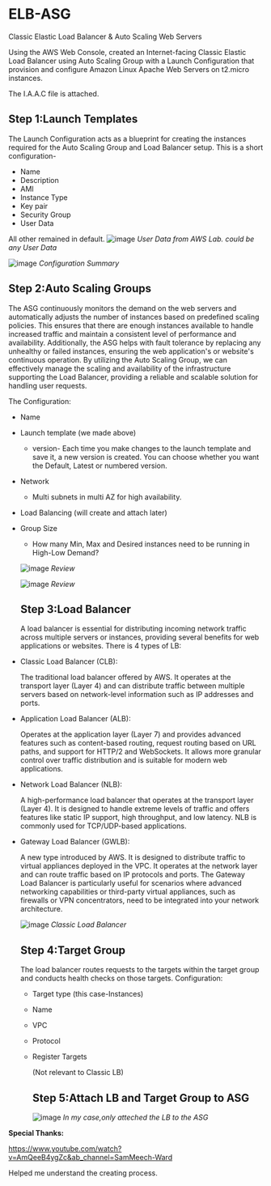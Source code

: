 # ELB-ASG
Classic Elastic Load Balancer &amp; Auto Scaling Web Servers

Using the AWS Web Console, created an Internet-facing Classic Elastic Load Balancer using Auto Scaling Group with a Launch Configuration that provision and configure Amazon Linux Apache Web Servers on t2.micro instances. 

The I.A.A.C file is attached.

## Step 1:Launch Templates ## 
The Launch Configuration acts as a blueprint for creating the instances required for the Auto Scaling Group and Load Balancer setup.
This is a short configuration-
- Name
- Description
- AMI
- Instance Type
- Key pair
- Security Group
- User Data
  
All other remained in default.
![image](https://github.com/liormat401/ELB-ASG/assets/126070709/71a9a06a-06d0-4ec3-9937-c96a0b87dbd9)
*User Data from AWS Lab. could be any User Data*

![image](https://github.com/liormat401/ELB-ASG/assets/126070709/4c49dcff-dc6f-4bc6-80f8-0f0f9fe3ed49)
*Configuration Summary*

## Step 2:Auto Scaling Groups ##

The ASG continuously monitors the demand on the web servers and automatically adjusts the number of instances based on predefined scaling policies. This ensures that there are enough instances available to handle increased traffic and maintain a consistent level of performance and availability. Additionally, the ASG helps with fault tolerance by replacing any unhealthy or failed instances, ensuring the web application's or website's continuous operation. By utilizing the Auto Scaling Group, we can effectively manage the scaling and availability of the infrastructure supporting the Load Balancer, providing a reliable and scalable solution for handling user requests.

The Configuration:
- Name
- Launch template (we made above)
  - version-  Each time you make changes to the launch template and save it, a new version is created. You can choose whether you want the Default, Latest or numbered version.
- Network
   - Multi subnets in multi AZ for high availability.
- Load Balancing (will create and attach later)
-  Group Size
   - How many Min, Max and Desired instances need to be running in High-Low Demand?

   ![image](https://github.com/liormat401/ELB-ASG/assets/126070709/f8993182-bd2a-4be8-9ddf-2c7dc54ae8a2)
   *Review*

   ![image](https://github.com/liormat401/ELB-ASG/assets/126070709/181a469b-8bd5-4ff6-b393-50830ad5a314)
   *Review*

   ## Step 3:Load Balancer ##
   A load balancer is essential for distributing incoming network traffic across multiple servers or instances, providing several benefits for web applications or websites.
   There is 4 types of LB:
- Classic Load Balancer (CLB):
  
   The traditional load balancer offered by AWS. It operates at the transport layer (Layer 4) and can distribute traffic between multiple servers based on network-level information such as IP addresses and ports.

- Application Load Balancer (ALB):
  
     Operates at the application layer (Layer 7) and provides advanced features such as content-based routing, request routing based on URL paths, and support for HTTP/2 and WebSockets. It allows more granular control over traffic distribution and is suitable for modern web applications.

- Network Load Balancer (NLB):
  
    A high-performance load balancer that operates at the transport layer (Layer 4). It is designed to handle extreme levels of traffic and offers features like static IP support, high throughput, and low latency. NLB is commonly used for TCP/UDP-based applications.

- Gateway Load Balancer (GWLB):
  
    A new type introduced by AWS. It is designed to distribute traffic to virtual appliances deployed in the VPC. It operates at the network layer and can route traffic based on IP protocols and ports. The Gateway Load Balancer is particularly useful for scenarios where advanced networking capabilities or third-party virtual appliances, such as firewalls or VPN concentrators, need to be integrated into your network architecture.

  ![image](https://github.com/liormat401/ELB-ASG/assets/126070709/530334f6-77cc-4dba-b077-db1a010e47c3)
  *Classic Load Balancer*

  ## Step 4:Target Group ##
  The load balancer routes requests to the targets within the target group and conducts health checks on those targets.
  Configuration:
  - Target type (this case-Instances)
  - Name
  - VPC
  - Protocol
  - Register Targets
 
    (Not relevant to Classic LB)
 
    ## Step 5:Attach LB and Target Group to ASG ##
    ![image](https://github.com/liormat401/ELB-ASG/assets/126070709/27599202-5e28-4cbb-872e-004cd451e673)
    *In my case,only atteched the LB to the ASG*

    

  


  












**Special Thanks:**

https://www.youtube.com/watch?v=AmQeeB4ygZc&ab_channel=SamMeech-Ward

Helped me understand the creating process.
